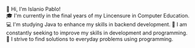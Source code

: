👋 Hi, I'm Islanio Pablo!  
🎓 I'm currently in the final years of my Lincensure in Computer Education. 
💻 I'm studying Java to enhance my skills in backend development.
🚀 I am constantly seeking to improve my skills in development and programming.  
🔧 I strive to find solutions to everyday problems using programming.
